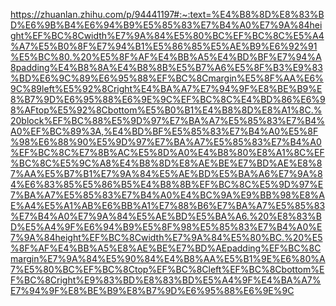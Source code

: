 https://zhuanlan.zhihu.com/p/94441197#:~:text=%E4%B8%8D%E8%83%BD%E6%9B%B4%E6%94%B9%E5%85%83%E7%B4%A0%E7%9A%84height%EF%BC%8Cwidth%E7%9A%84%E5%80%BC%EF%BC%8C%E5%A4%A7%E5%B0%8F%E7%94%B1%E5%86%85%E5%AE%B9%E6%92%91%E5%BC%80.%20%E5%8F%AF%E4%BB%A5%E4%BD%BF%E7%94%A8padding%E4%B8%8A%E4%B8%8B%E5%B7%A6%E5%8F%B3%E9%83%BD%E6%9C%89%E6%95%88%EF%BC%8Cmargin%E5%8F%AA%E6%9C%89left%E5%92%8Cright%E4%BA%A7%E7%94%9F%E8%BE%B9%E8%B7%9D%E6%95%88%E6%9E%9C%EF%BC%8C%E4%BD%86%E6%98%AFtop%E5%92%8Cbottom%E5%B0%B1%E4%B8%8D%E8%A1%8C.%20block%EF%BC%88%E5%9D%97%E7%BA%A7%E5%85%83%E7%B4%A0%EF%BC%89%3A,%E4%BD%BF%E5%85%83%E7%B4%A0%E5%8F%98%E6%88%90%E5%9D%97%E7%BA%A7%E5%85%83%E7%B4%A0%EF%BC%8C%E7%8B%AC%E5%8D%A0%E4%B8%80%E8%A1%8C%EF%BC%8C%E5%9C%A8%E4%B8%8D%E8%AE%BE%E7%BD%AE%E8%87%AA%E5%B7%B1%E7%9A%84%E5%AE%BD%E5%BA%A6%E7%9A%84%E6%83%85%E5%86%B5%E4%B8%8B%EF%BC%8C%E5%9D%97%E7%BA%A7%E5%85%83%E7%B4%A0%E4%BC%9A%E9%BB%98%E8%AE%A4%E5%A1%AB%E6%BB%A1%E7%88%B6%E7%BA%A7%E5%85%83%E7%B4%A0%E7%9A%84%E5%AE%BD%E5%BA%A6.%20%E8%83%BD%E5%A4%9F%E6%94%B9%E5%8F%98%E5%85%83%E7%B4%A0%E7%9A%84height%EF%BC%8Cwidth%E7%9A%84%E5%80%BC.%20%E5%8F%AF%E4%BB%A5%E8%AE%BE%E7%BD%AEpadding%EF%BC%8Cmargin%E7%9A%84%E5%90%84%E4%B8%AA%E5%B1%9E%E6%80%A7%E5%80%BC%EF%BC%8Ctop%EF%BC%8Cleft%EF%BC%8Cbottom%EF%BC%8Cright%E9%83%BD%E8%83%BD%E5%A4%9F%E4%BA%A7%E7%94%9F%E8%BE%B9%E8%B7%9D%E6%95%88%E6%9E%9C